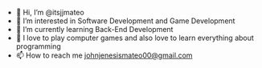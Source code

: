 - 👋 Hi, I’m @itsjjmateo
- 👀 I’m interested in Software Development and Game Development
- 🌱 I’m currently learning Back-End Development
- 💞 I love to play computer games and also love to learn everything about programming
- 📫 How to reach me johnjenesismateo00@gmail.com

<!---
itsjjmateo/itsjjmateo is a ✨ special ✨ repository because its `README.md` (this file) appears on your GitHub profile.
You can click the Preview link to take a look at your changes.
--->
